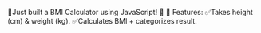📌Just built a BMI Calculator using JavaScript! 💪
🔹 Features:
✅Takes height (cm) & weight (kg).
✅Calculates BMI + categorizes result.

